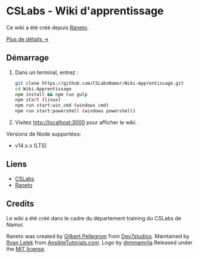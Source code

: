 CSLabs - Wiki d'apprentissage
======

Ce wiki a été créé depuis [Raneto](http://raneto.com).

[Plus de détails &rarr;](http://docs.raneto.com/what-is-raneto)

Démarrage
----------

1. Dans un terminal, entrez :

   ```bash
   git clone https://github.com/CSLabsNamur/Wiki-Apprentissage.git
   cd Wiki-Apprentissage
   npm install && npm run gulp
   npm start (linux)
   npm run start:win_cmd (windows cmd)
   npm run start:powershell (windows powershell)
   ```

1. Visitez [http://localhost:3000](http://localhost:3000) pour afficher le wiki.

Versions de Node supportées:
- v14.x.x (LTS)

Liens
---------------

- [CSLabs](https://cslabs.be)
- [Raneto](http://docs.raneto.com/usage/configuration)

Credits
-------

Le wiki a été créé dans le cadre du département training du CSLabs de Namur.

Raneto was created by [Gilbert Pellegrom](https://gilbitron.me) from [Dev7studios](http://dev7studios.co).
Maintained by [Ryan Lelek](http://www.ryanlelek.com) from [AnsibleTutorials.com](http://www.ansibletutorials.com).
Logo by [@mmamrila](https://github.com/mmamrila)
Released under the [MIT license](https://raw.githubusercontent.com/gilbitron/Raneto/master/LICENSE).
